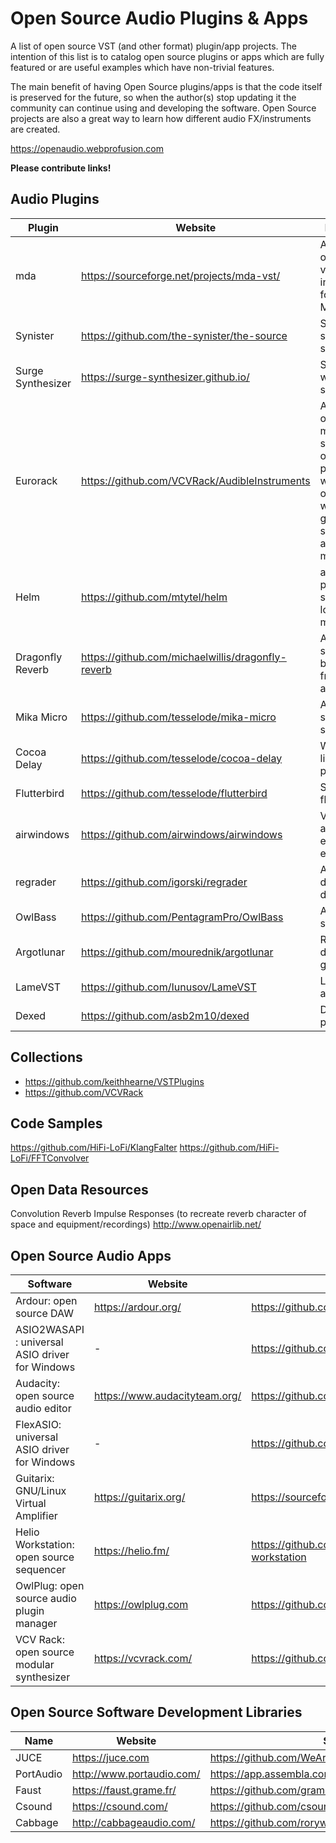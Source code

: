 
Open Source Audio Plugins & Apps
===================

A list of open source VST (and other format) plugin/app projects. The intention of this list is to catalog open source plugins or apps which are fully featured or are useful examples which have non-trivial features.

The main benefit of having Open Source plugins/apps is that the code itself is preserved for the future, so when the author(s) stop updating it the community can continue using and developing the software. Open Source projects are also a great way to learn how different audio FX/instruments are created.

https://openaudio.webprofusion.com

**Please contribute links!**

Audio Plugins
----------

| Plugin | Website | Description
| --- | --- |--- |
| mda | https://sourceforge.net/projects/mda-vst/ | A collection of FX and virtual instruments for PC and Mac |
| Synister | https://github.com/the-synister/the-source | Subtractive software synth |
| Surge Synthesizer | https://surge-synthesizer.github.io/ | Subtractive wavetable synth |
| Eurorack |  https://github.com/VCVRack/AudibleInstruments | A diverse set of physical modeling sources, organic processors, wavetable oscillators, waveshapers, granular synthesizers, and utility modules |
| Helm | https://github.com/mtytel/helm | a free polyphonic synth with lots of modulation |
| Dragonfly Reverb | https://github.com/michaelwillis/dragonfly-reverb | A free hall-style reverb based on freeverb3 algorithms |
| Mika Micro | https://github.com/tesselode/mika-micro | A simple subtractive synth plugin |
| Cocoa Delay | https://github.com/tesselode/cocoa-delay | Warm and lively delay plugin |
| Flutterbird | https://github.com/tesselode/flutterbird | Simple pitch fluctuation |
| airwindows | https://github.com/airwindows/airwindows | Various small and experimental effect plugins |
| regrader | https://github.com/igorski/regrader | A degenerative delay plugin |
| OwlBass | https://github.com/PentagramPro/OwlBass | Additive bass synth |
| Argotlunar | https://github.com/mourednik/argotlunar | Real-time delay-line granulator |
| LameVST | https://github.com/Iunusov/LameVST | LameMP3 as an effect |
| Dexed | https://github.com/asb2m10/dexed | DX7 FM plugin synth |

Collections
-----------

* https://github.com/keithhearne/VSTPlugins
* https://github.com/VCVRack

Code Samples
-----------

https://github.com/HiFi-LoFi/KlangFalter
https://github.com/HiFi-LoFi/FFTConvolver

Open Data Resources
-------------------

Convolution Reverb Impulse Responses (to recreate reverb character of space and equipment/recordings)
http://www.openairlib.net/

Open Source Audio Apps
----------------------

| Software | Website | Source |
| --- | --- | --- |
| Ardour: open source DAW | https://ardour.org/ | https://github.com/Ardour/ardour |
| ASIO2WASAPI : universal ASIO driver for Windows | - |https://github.com/levmin/ASIO2WASAPI|
| Audacity: open source audio editor | https://www.audacityteam.org/ | https://github.com/audacity/audacity |
| FlexASIO: universal ASIO driver for Windows |  - | https://github.com/dechamps/FlexASIO |
| Guitarix: GNU/Linux Virtual Amplifier | https://guitarix.org/ | https://sourceforge.net/projects/guitarix/ |
| Helio Workstation: open source sequencer | https://helio.fm/ | https://github.com/helio-fm/helio-workstation |
| OwlPlug: open source audio plugin manager | https://owlplug.com | https://github.com/DropSnorz/OwlPlug |
| VCV Rack: open source modular synthesizer | https://vcvrack.com/ | https://github.com/VCVRack/Rack |

Open Source Software Development Libraries
----------------------

| Name | Website | Source |
| --- | --- | --- |
|JUCE| https://juce.com | https://github.com/WeAreROLI/JUCE|
|PortAudio| http://www.portaudio.com/ | https://app.assembla.com/spaces/portaudio/git/source |
|Faust| https://faust.grame.fr/ | https://github.com/grame-cncm/faust |
|Csound| https://csound.com/ | https://github.com/csound/csound |
|Cabbage| http://cabbageaudio.com/ | https://github.com/rorywalsh/cabbage |
